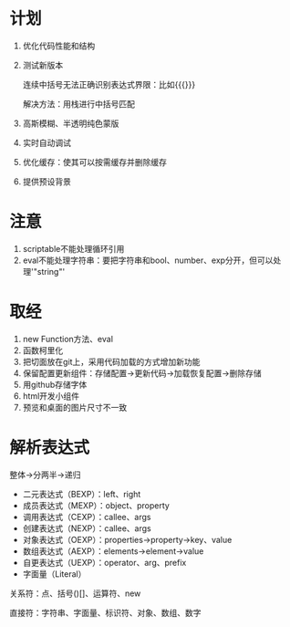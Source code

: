 # 计划

1. 优化代码性能和结构

3. 测试新版本

   连续中括号无法正确识别表达式界限：比如{{{}}}

   解决方法：用栈进行中括号匹配
   
5. 高斯模糊、半透明纯色蒙版

6. 实时自动调试

5. 优化缓存：使其可以按需缓存并删除缓存

9. 提供预设背景

# 注意

1. scriptable不能处理循环引用
2. eval不能处理字符串：要把字符串和bool、number、exp分开，但可以处理'"string"'

# 取经

1. new Function方法、eval
2. 函数柯里化
3. 把切面放在git上，采用代码加载的方式增加新功能
4. 保留配置更新组件：存储配置->更新代码->加载恢复配置->删除存储
5. 用github存储字体
6. html开发小组件
7. 预览和桌面的图片尺寸不一致

# 解析表达式

整体->分两半->递归

- 二元表达式（BEXP）：left、right
- 成员表达式（MEXP）：object、property
- 调用表达式（CEXP）：callee、args
- 创建表达式（NEXP）：callee、args
- 对象表达式（OEXP）：properties->property->key、value
- 数组表达式（AEXP）：elements->element->value
- 自更表达式（UEXP）：operator、arg、prefix
- 字面量（Literal）

关系符：点、括号()[]、运算符、new

直接符：字符串、字面量、标识符、对象、数组、数字